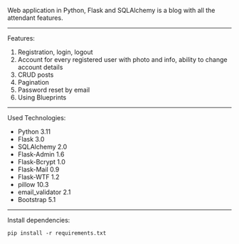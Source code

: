 Web application in Python, Flask and SQLAlchemy is a blog with all the attendant features.
_________________________________________________________________________________________________

Features:
1. Registration, login, logout
2. Account for every registered user with photo and info, ability to change account details
3. CRUD posts
4. Pagination
5. Password reset by email
6. Using Blueprints

__________________________________________________________________________________________________

Used Technologies:
   - Python 3.11
   - Flask 3.0
   - SQLAlchemy 2.0
   - Flask-Admin 1.6
   - Flask-Bcrypt 1.0
   - Flask-Mail 0.9
   - Flask-WTF 1.2
   - pillow 10.3
   - email_validator 2.1
   - Bootstrap 5.1
__________________________________________________________________________________________________

Install dependencies:

    pip install -r requirements.txt
